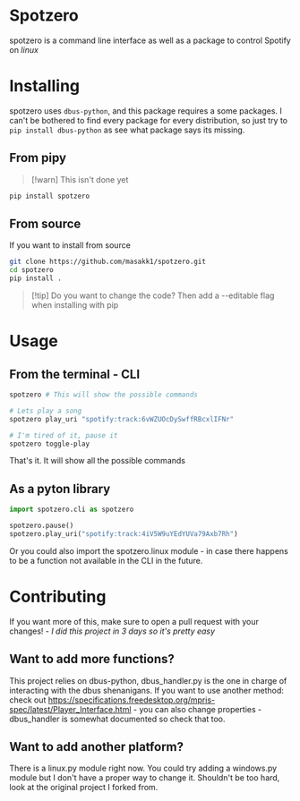# Spotzero
spotzero is a command line interface as well as a package to control Spotify on *linux*

# Installing
spotzero uses `dbus-python`, and this package requires a some packages.
I can't be bothered to find every package for every distribution, so just try to 
`pip install dbus-python` as see what package says its missing.

## From pipy
> [!warn] 
> This isn't done yet
```bash
pip install spotzero
```

## From source
If you want to install from source
```bash
git clone https://github.com/masakk1/spotzero.git
cd spotzero
pip install .
```
> [!tip] Do you want to change the code?
> Then add a --editable flag when installing with pip

# Usage
## From the terminal - CLI
```bash
spotzero # This will show the possible commands

# Lets play a song
spotzero play_uri "spotify:track:6vWZUOcDySwffRBcxlIFNr"

# I'm tired of it, pause it
spotzero toggle-play
```
That's it. It will show all the possible commands

## As a pyton library
```python
import spotzero.cli as spotzero

spotzero.pause()
spotzero.play_uri("spotify:track:4iV5W9uYEdYUVa79Axb7Rh")
```
Or you could also import the spotzero.linux module - in case there happens to be a function not available in the CLI in the future.

# Contributing
If you want more of this, make sure to open a pull request with your changes! - *I did this project in 3 days so it's pretty easy*

## Want to add more functions?
This project relies on dbus-python, dbus_handler.py is the one in charge of interacting with the dbus shenanigans. If you want to use another method: check out https://specifications.freedesktop.org/mpris-spec/latest/Player_Interface.html - you can also change properties - dbus_handler is somewhat documented so check that too.

## Want to add another platform?
There is a linux.py module right now. You could try adding a windows.py module but I don't have a proper way to change it. Shouldn't be too hard, look at the original project I forked from.